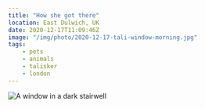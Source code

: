 ```yaml
---
title: "How she got there"
location: East Dulwich, UK
date: 2020-12-17T11:09:46Z
image: "/img/photo/2020-12-17-tali-window-morning.jpg"
tags:
    - pets
    - animals
    - talisker
    - london
---
```


![A window in a dark stairwell](/img/photo/2020-12-17-tali-window-morning.jpg)
